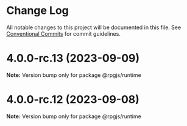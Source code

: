 # Change Log

All notable changes to this project will be documented in this file.
See [Conventional Commits](https://conventionalcommits.org) for commit guidelines.

# 4.0.0-rc.13 (2023-09-09)

**Note:** Version bump only for package @rpgjs/runtime





# 4.0.0-rc.12 (2023-09-08)

**Note:** Version bump only for package @rpgjs/runtime
